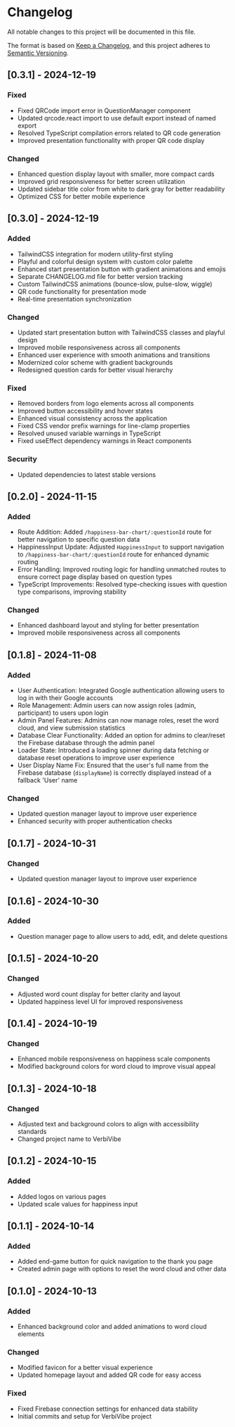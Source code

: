 # Changelog

All notable changes to this project will be documented in this file.

The format is based on [Keep a Changelog](https://keepachangelog.com/en/1.0.0/),
and this project adheres to [Semantic Versioning](https://semver.org/spec/v2.0.0.html).

## [0.3.1] - 2024-12-19

### Fixed
- Fixed QRCode import error in QuestionManager component
- Updated qrcode.react import to use default export instead of named export
- Resolved TypeScript compilation errors related to QR code generation
- Improved presentation functionality with proper QR code display

### Changed
- Enhanced question display layout with smaller, more compact cards
- Improved grid responsiveness for better screen utilization
- Updated sidebar title color from white to dark gray for better readability
- Optimized CSS for better mobile experience

## [0.3.0] - 2024-12-19

### Added
- TailwindCSS integration for modern utility-first styling
- Playful and colorful design system with custom color palette
- Enhanced start presentation button with gradient animations and emojis
- Separate CHANGELOG.md file for better version tracking
- Custom TailwindCSS animations (bounce-slow, pulse-slow, wiggle)
- QR code functionality for presentation mode
- Real-time presentation synchronization

### Changed
- Updated start presentation button with TailwindCSS classes and playful design
- Improved mobile responsiveness across all components
- Enhanced user experience with smooth animations and transitions
- Modernized color scheme with gradient backgrounds
- Redesigned question cards for better visual hierarchy

### Fixed
- Removed borders from logo elements across all components
- Improved button accessibility and hover states
- Enhanced visual consistency across the application
- Fixed CSS vendor prefix warnings for line-clamp properties
- Resolved unused variable warnings in TypeScript
- Fixed useEffect dependency warnings in React components

### Security
- Updated dependencies to latest stable versions

## [0.2.0] - 2024-11-15

### Added
- Route Addition: Added `/happiness-bar-chart/:questionId` route for better navigation to specific question data
- HappinessInput Update: Adjusted `HappinessInput` to support navigation to `/happiness-bar-chart/:questionId` route for enhanced dynamic routing
- Error Handling: Improved routing logic for handling unmatched routes to ensure correct page display based on question types
- TypeScript Improvements: Resolved type-checking issues with question type comparisons, improving stability

### Changed
- Enhanced dashboard layout and styling for better presentation
- Improved mobile responsiveness across all components

## [0.1.8] - 2024-11-08

### Added
- User Authentication: Integrated Google authentication allowing users to log in with their Google accounts
- Role Management: Admin users can now assign roles (admin, participant) to users upon login
- Admin Panel Features: Admins can now manage roles, reset the word cloud, and view submission statistics
- Database Clear Functionality: Added an option for admins to clear/reset the Firebase database through the admin panel
- Loader State: Introduced a loading spinner during data fetching or database reset operations to improve user experience
- User Display Name Fix: Ensured that the user's full name from the Firebase database (`displayName`) is correctly displayed instead of a fallback 'User' name

### Changed
- Updated question manager layout to improve user experience
- Enhanced security with proper authentication checks

## [0.1.7] - 2024-10-31

### Changed
- Updated question manager layout to improve user experience

## [0.1.6] - 2024-10-30

### Added
- Question manager page to allow users to add, edit, and delete questions

## [0.1.5] - 2024-10-20

### Changed
- Adjusted word count display for better clarity and layout
- Updated happiness level UI for improved responsiveness

## [0.1.4] - 2024-10-19

### Changed
- Enhanced mobile responsiveness on happiness scale components
- Modified background colors for word cloud to improve visual appeal

## [0.1.3] - 2024-10-18

### Changed
- Adjusted text and background colors to align with accessibility standards
- Changed project name to VerbiVibe

## [0.1.2] - 2024-10-15

### Added
- Added logos on various pages
- Updated scale values for happiness input

## [0.1.1] - 2024-10-14

### Added
- Added end-game button for quick navigation to the thank you page
- Created admin page with options to reset the word cloud and other data

## [0.1.0] - 2024-10-13

### Added
- Enhanced background color and added animations to word cloud elements

### Changed
- Modified favicon for a better visual experience
- Updated homepage layout and added QR code for easy access

### Fixed
- Fixed Firebase connection settings for enhanced data stability
- Initial commits and setup for VerbiVibe project